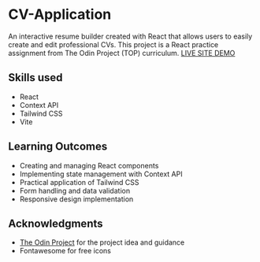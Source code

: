 # CV-Application

An interactive resume builder created with React that allows users to easily create and edit professional CVs. This project is a React practice assignment from The Odin Project (TOP) curriculum.
[LIVE SITE DEMO](https://ru4s93m6.github.io/cv-application/)

## Skills used

- React
- Context API
- Tailwind CSS
- Vite

## Learning Outcomes

- Creating and managing React components
- Implementing state management with Context API
- Practical application of Tailwind CSS
- Form handling and data validation
- Responsive design implementation

## Acknowledgments

- [The Odin Project](https://www.theodinproject.com/lessons/node-path-react-new-cv-application) for the project idea and guidance
- Fontawesome for free icons
